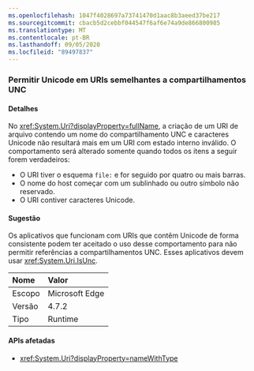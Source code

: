```yaml
---
ms.openlocfilehash: 1047f4028697a73741470d1aac8b3aeed37be217
ms.sourcegitcommit: cbacb5d2cebbf044547f6af6e74a9de866800985
ms.translationtype: MT
ms.contentlocale: pt-BR
ms.lasthandoff: 09/05/2020
ms.locfileid: "89497837"
---
```

### <a name="allow-unicode-in-uris-that-resemble-unc-shares"></a>Permitir Unicode em URIs semelhantes a compartilhamentos UNC

#### <a name="details"></a>Detalhes

No <xref:System.Uri?displayProperty=fullName>, a criação de um URI de arquivo contendo um nome do compartilhamento UNC e caracteres Unicode não resultará mais em um URI com estado interno inválido. O comportamento será alterado somente quando todos os itens a seguir forem verdadeiros:<ul><li>O URI tiver o esquema <code>file:</code> e for seguido por quatro ou mais barras.</li><li>O nome do host começar com um sublinhado ou outro símbolo não reservado.</li><li>O URI contiver caracteres Unicode.</li></ul>

#### <a name="suggestion"></a>Sugestão

Os aplicativos que funcionam com URIs que contêm Unicode de forma consistente podem ter aceitado o uso desse comportamento para não permitir referências a compartilhamentos UNC. Esses aplicativos devem usar <xref:System.Uri.IsUnc>.

| Nome    | Valor       |
|:--------|:------------|
| Escopo   |Microsoft Edge|
|Versão|4.7.2|
|Tipo|Runtime|

#### <a name="affected-apis"></a>APIs afetadas

- <xref:System.Uri?displayProperty=nameWithType>

<!--

#### Affected APIs

- `T:System.Uri`

-->
